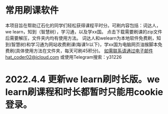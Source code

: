 #  常用刷课软件
本项目旨在帮助辽石化的同学们轻松获得课程平时分。可刷内容包括：词达人，we learn，知到（智慧树），学习通，以及学xx国。
点击下载需要刷课的zip文件后需要解压，文件夹内均有使用方法。
词达人和welearn为本地软件免费刷，知到(智慧树)和学习通为网站收费刷课(每课1r以下)，学xx国为电脑网页油猴脚本免费刷(具体使用方法在文件夹，每天可刷45积分)。
如需联系请通过电子邮件hat_coder02@icloud.com 或使用Telegram搜索：y31226

#  2022.4.4  更新we learn刷时长版。we learn刷课程和时长都暂时只能用cookie登录。
